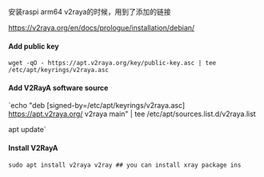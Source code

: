 
安装raspi arm64 v2raya的时候，用到了添加的链接

https://v2raya.org/en/docs/prologue/installation/debian/

#### Add public key[](https://v2raya.org/en/docs/prologue/installation/debian/#add-public-key)

`wget -qO - https://apt.v2raya.org/key/public-key.asc | tee /etc/apt/keyrings/v2raya.asc`

#### Add V2RayA software source[](https://v2raya.org/en/docs/prologue/installation/debian/#add-v2raya-software-source)

`echo "deb [signed-by=/etc/apt/keyrings/v2raya.asc] https://apt.v2raya.org/ v2raya main" | tee /etc/apt/sources.list.d/v2raya.list

apt update`

#### Install V2RayA[](https://v2raya.org/en/docs/prologue/installation/debian/#install-v2raya-1)

`sudo apt install v2raya v2ray ## you can install xray package ins`